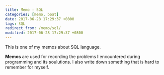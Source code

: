 ```yaml
---
title: Memo - SQL
categories: [memo, boat]
date: 2017-06-28 17:29:37 +0800
tags: SQL
redirect_from: /memo/sql/
modified: 2017-06-28 17:29:37 +0800
---
```


This is one of my memos about SQL language.

**Memos** are used for recording the problems I encountered during programming and its soulutions. I also write down something that is hard to remember for myself.

<!--shoreline-->